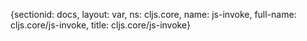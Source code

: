 {sectionid: docs, layout: var, ns: cljs.core, name: js-invoke, full-name: cljs.core/js-invoke,
  title: cljs.core/js-invoke}
